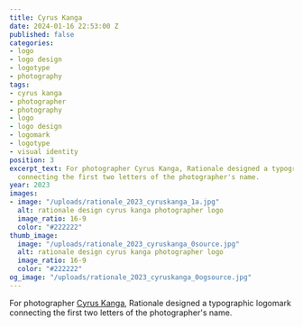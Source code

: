 ```yaml
---
title: Cyrus Kanga
date: 2024-01-16 22:53:00 Z
published: false
categories:
- logo
- logo design
- logotype
- photography
tags:
- cyrus kanga
- photographer
- photography
- logo
- logo design
- logomark
- logotype
- visual identity
position: 3
excerpt_text: For photographer Cyrus Kanga, Rationale designed a typographic logomark
  connecting the first two letters of the photographer's name.
year: 2023
images:
- image: "/uploads/rationale_2023_cyruskanga_1a.jpg"
  alt: rationale design cyrus kanga photographer logo
  image_ratio: 16-9
  color: "#222222"
thumb_image:
  image: "/uploads/rationale_2023_cyruskanga_0source.jpg"
  alt: rationale design cyrus kanga photographer logo
  image_ratio: 16-9
  color: "#222222"
og_image: "/uploads/rationale_2023_cyruskanga_0ogsource.jpg"
---
```


For photographer [Cyrus Kanga](https://www.cyruskanga.com), Rationale designed a typographic logomark connecting the first two letters of the photographer's name.